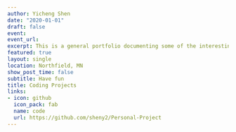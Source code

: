 ```yaml
---
author: Yicheng Shen
date: "2020-01-01"
draft: false
event: 
event_url: 
excerpt: This is a general portfolio documenting some of the interesting coding works that I have done (both individually and collaboratively) over time. No guarantee that they are statistically related. 
featured: true
layout: single
location: Northfield, MN
show_post_time: false
subtitle: Have fun
title: Coding Projects
links:
- icon: github
  icon_pack: fab
  name: code
  url: https://github.com/sheny2/Personal-Project
---
```

